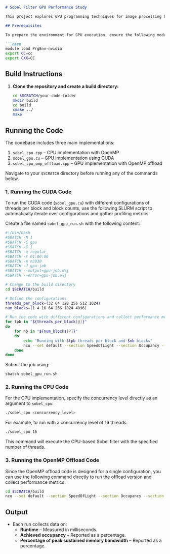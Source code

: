 
```markdown
# Sobel Filter GPU Performance Study

This project explores GPU programming techniques for image processing by implementing a Sobel filter for edge detection using three different parallel computing models: OpenMP on the CPU, CUDA on the GPU, and OpenMP with device offload on the GPU. The following instructions guide you through setting up, building, and running the code on the Perlmutter system.

## Prerequisites

To prepare the environment for GPU execution, ensure the following modules and environment variables are configured:

```bash
module load PrgEnv-nvidia 
export CC=cc
export CXX=CC
```

## Build Instructions

1. **Clone the repository and create a build directory:**
    ```bash
    cd $SCRATCH/your-code-folder
    mkdir build
    cd build
    cmake ../
    make
    ```

## Running the Code

The codebase includes three main implementations:
1. `sobel_cpu.cpp` – CPU implementation with OpenMP
2. `sobel_gpu.cu` – GPU implementation using CUDA
3. `sobel_cpu_omp_offload.cpp` – GPU implementation with OpenMP offload

Navigate to your `$SCRATCH` directory before running any of the commands below.

### 1. Running the CUDA Code

To run the CUDA code (`sobel_gpu.cu`) with different configurations of threads per block and block counts, use the following SLURM script to automatically iterate over configurations and gather profiling metrics.

Create a file named `sobel_gpu_run.sh` with the following content:

```bash
#!/bin/bash 
#SBATCH -N 1
#SBATCH -C gpu
#SBATCH -G 1
#SBATCH -q regular
#SBATCH -t 01:00:00
#SBATCH -A m3930
#SBATCH -J gpu-job
#SBATCH --output=gpu-job.o%j
#SBATCH --error=gpu-job.e%j

# Change to the build directory
cd $SCRATCH/build

# Define the configurations
threads_per_block=(32 64 128 256 512 1024)
num_blocks=(1 4 16 64 256 1024 4096)

# Run the code with different configurations and collect performance metrics
for tpb in "${threads_per_block[@]}"
do
    for nb in "${num_blocks[@]}"
    do
        echo "Running with $tpb threads per block and $nb blocks"
        ncu --set default --section SpeedOfLight --section Occupancy --section LaunchStats --section SourceCounters --metrics smsp__cycles_active.avg.pct_of_peak_sustained_elapsed,dram__throughput.avg.pct_of_peak_sustained_elapsed,gpu__time_duration.avg ./sobel_gpu $nb $tpb
    done
done
```

Submit the job using:
```bash
sbatch sobel_gpu_run.sh
```

### 2. Running the CPU Code

For the CPU implementation, specify the concurrency level directly as an argument to `sobel_cpu`:

```bash
./sobel_cpu <concurrency_level>
```

For example, to run with a concurrency level of 16 threads:
```bash
./sobel_cpu 16
```

This command will execute the CPU-based Sobel filter with the specified number of threads.

### 3. Running the OpenMP Offload Code

Since the OpenMP offload code is designed for a single configuration, you can use the following command directly to run the offload version and collect performance metrics:

```bash
cd $SCRATCH/build
ncu --set default --section SpeedOfLight --section Occupancy --section LaunchStats --section SourceCounters --metrics smsp__cycles_active.avg.pct_of_peak_sustained_elapsed,dram__throughput.avg.pct_of_peak_sustained_elapsed,gpu__time_duration.avg ./sobel_cpu_omp_offload
```

## Output

- Each run collects data on:
  - **Runtime** – Measured in milliseconds.
  - **Achieved occupancy** – Reported as a percentage.
  - **Percentage of peak sustained memory bandwidth** – Reported as a percentage.
